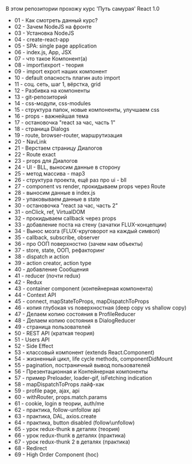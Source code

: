 В этом репозитории прохожу курс 'Путь самурая' React 1.0

 - 01 - Как смотреть данный курс?
 - 02 - Зачем NodeJS на фронте
 - 03 - Установка NodeJS
 - 04 - create-react-app
 - 05 - SPA: single page application
 - 06 - index.js, App, JSX
 - 07 - что такое Компонент(а)
 - 08 - import\export - теория
 - 09 - import export наших компонент
 - 10 - default опасность плагин auto import
 - 11 - соц. сеть, шаг 1, вёрстка, grid
 - 12 - Разбивка на компоненты
 - 13 - git-репозиторий
 - 14 - css-модули, css-modules
 - 15 - структура папок, новые компоненты, улучшаем css
 - 16 - props - важнейшая тема
 - 17 - остановочка "react за час, часть 1"
 - 18 - страница Dialogs
 - 19 - route, browser-router, маршрутизация
 - 20 - NavLink
 - 21 - Верстаем страницу Диалогов
 - 22 - Route exact
 - 23 - props для Диалогов
 - 24 - UI - BLL, выносим данные в сторону
 - 25 - метод массива - map3
 - 26 - структура проекта, ещё раз про ui - bll
 - 27 - component vs render, прокидываем props через Route
 - 28 - выносим данные в index.js
 - 29 - упаковываем данные в state
 - 30 - остановочка "react за час, часть 2"
 - 31 - onClick, ref, VirtualDOM
 - 32 - прокидываем callback через props
 - 33 - добавление поста на стену (зачатки FLUX-концепции)
 - 34 - Вынос мозга (FLUX-круговорот на каждый символ)
 - 35 - callback, subscribe, observer
 - 36 - про ООП поверхностно (зачем нам объекты)
 - 37 - store, state, ООП, рефакторинг
 - 38 - dispatch и action
 - 39 - action creator, action type
 - 40 - добавление Сообщения
 - 41 - reducer (почти redux)
 - 42 - Redux
 - 43 - container component (контейнерная компонента)
 - 44 - Context API
 - 45 - connect, mapStateToProps, mapDispatchToProps
 - 46 - копия глубокая vs поверхностная (deep copy vs shallow copy)
 - 47 - Делаем копию состояния в ProfileReducer
 - 48 - Делаем копию состояния в DialogReducer
 - 49 - страница пользователей
 - 50 - REST API (краткая теория)
 - 51 - Users API
 - 52 - Side Effect
 - 53 - классовый компонент (extends React.Component)
 - 54 - жизненный цикл, life cycle methods, componentDidMount
 - 55 - pagination, постраничный вывод пользователей
 - 56 - Презентационная и Контейнерная компоненты
 - 57 - пример Preloader, loader-gif, isFetching indication
 - 58 - mapDispatchToProps лайф-хак
 - 59 - profile page, ajax, api
 - 60 - withRouter, props.match.params
 - 61 - cookie, login в теории, auth/me
 - 62 - практика, follow-unfollow api
 - 63 - практика, DAL, axios.create
 - 64 - практика, button disabled (follow\unfollow)
 - 65 - урок redux-thunk в деталях (теория)
 - 66 - урок redux-thunk в деталях (практика)
 - 67 - урок redux-thunk 2 в деталях (практика)
 - 68 - Redirect
 - 69 - High Order Component (hoc)